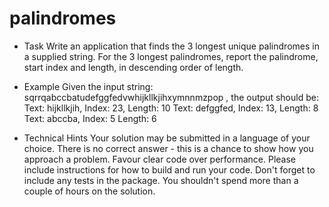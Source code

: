# palindromes

- Task
Write an application that finds the 3 longest unique palindromes in a supplied string. For the 3 longest
palindromes, report the palindrome, start index and length, in descending order of length.

- Example
Given the input string: sqrrqabccbatudefggfedvwhijkllkjihxymnnmzpop , the output should be:
Text: hijkllkjih, Index: 23, Length: 10
Text: defggfed, Index: 13, Length: 8
Text: abccba, Index: 5 Length: 6

- Technical Hints
Your solution may be submitted in a language of your choice.
There is no correct answer - this is a chance to show how you approach a problem.
Favour clear code over performance.
Please include instructions for how to build and run your code.
Don't forget to include any tests in the package.
You shouldn't spend more than a couple of hours on the solution.

